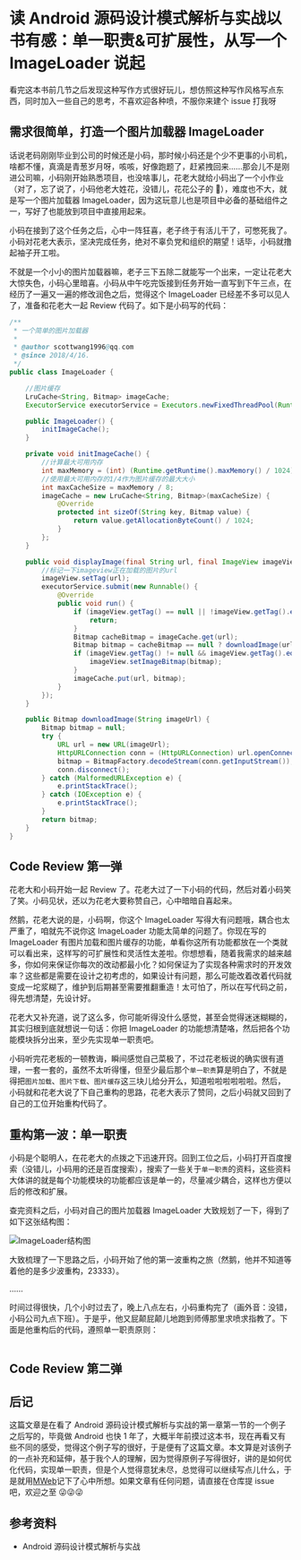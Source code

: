 # 读 Android 源码设计模式解析与实战以书有感：单一职责&可扩展性，从写一个 ImageLoader 说起

看完这本书前几节之后发现这种写作方式很好玩儿，想仿照这种写作风格写点东西，同时加入一些自己的思考，不喜欢迎各种喷，不服你来建个 issue 打我呀

## 需求很简单，打造一个图片加载器 ImageLoader

话说老码刚刚毕业到公司的时候还是小码，那时候小码还是个少不更事的小司机，啥都不懂，真滴是青葱岁月呀，咳咳，好像跑题了，赶紧拽回来......那会儿不是刚进公司嘛，小码刚开始熟悉项目，也没啥事儿，花老大就给小码出了一个小作业（对了，忘了说了，小码他老大姓花，没错儿，花花公子的 🌺），难度也不大，就是写一个图片加载器 ImageLoader，因为这玩意儿也是项目中必备的基础组件之一，写好了也能放到项目中直接用起来。

小码在接到了这个任务之后，心中一阵狂喜，老子终于有活儿干了，可憋死我了。小码对花老大表示，坚决完成任务，绝对不辜负党和组织的期望！话毕，小码就撸起袖子开工啦。

不就是一个小小的图片加载器嘛，老子三下五除二就能写一个出来，一定让花老大大惊失色，小码心里暗喜。小码从中午吃完饭接到任务开始一直写到下午三点，在经历了一遍又一遍的修改润色之后，觉得这个 ImageLoader 已经差不多可以见人了，准备和花老大一起 Review 代码了。如下是小码写的代码：

```java
/**
 * 一个简单的图片加载器
 *
 * @author scottwang1996@qq.com
 * @since 2018/4/16.
 */
public class ImageLoader {

    //图片缓存
    LruCache<String, Bitmap> imageCache;
    ExecutorService executorService = Executors.newFixedThreadPool(Runtime.getRuntime().availableProcessors());

    public ImageLoader() {
        initImageCache();
    }

    private void initImageCache() {
        //计算最大可用内存
        int maxMemory = (int) (Runtime.getRuntime().maxMemory() / 1024);
        //使用最大可用内存的1/4作为图片缓存的最大大小
        int maxCacheSize = maxMemory / 8;
        imageCache = new LruCache<String, Bitmap>(maxCacheSize) {
            @Override
            protected int sizeOf(String key, Bitmap value) {
                return value.getAllocationByteCount() / 1024;
            }
        };
    }

    public void displayImage(final String url, final ImageView imageView) {
        //标记一下imageview正在加载的图片的url
        imageView.setTag(url);
        executorService.submit(new Runnable() {
            @Override
            public void run() {
                if (imageView.getTag() == null || !imageView.getTag().equals(url)) {
                    return;
                }
                Bitmap cacheBitmap = imageCache.get(url);
                Bitmap bitmap = cacheBitmap == null ? downloadImage(url) : cacheBitmap;
                if (imageView.getTag() != null && imageView.getTag().equals(url)) {
                    imageView.setImageBitmap(bitmap);
                }
                imageCache.put(url, bitmap);
            }
        });
    }

    public Bitmap downloadImage(String imageUrl) {
        Bitmap bitmap = null;
        try {
            URL url = new URL(imageUrl);
            HttpURLConnection conn = (HttpURLConnection) url.openConnection();
            bitmap = BitmapFactory.decodeStream(conn.getInputStream());
            conn.disconnect();
        } catch (MalformedURLException e) {
            e.printStackTrace();
        } catch (IOException e) {
            e.printStackTrace();
        }
        return bitmap;
    }
}
```

## Code Review 第一弹

花老大和小码开始一起 Review 了。花老大过了一下小码的代码，然后对着小码笑了笑。小码见状，还以为花老大要称赞自己，心中暗暗自喜起来。

然鹅，花老大说的是，小码啊，你这个 ImageLoader 写得大有问题哦，耦合也太严重了，咱就先不说你这 ImageLoader 功能太简单的问题了。你现在写的 ImageLoader 有图片加载和图片缓存的功能，单看你这所有功能都放在一个类就可以看出来，这样写的可扩展性和灵活性太差啦。你想想看，随着我需求的越来越多，你如何来保证你每次的改动都最小化？如何保证为了实现各种需求时的开发效率？这些都是需要在设计之初考虑的，如果设计有问题，那么可能改着改着代码就变成一坨浆糊了，维护到后期甚至需要推翻重造！太可怕了，所以在写代码之前，得先想清楚，先设计好。

花老大又补充道，说了这么多，你可能听得没什么感觉，甚至会觉得迷迷糊糊的，其实归根到底就想说一句话：你把 ImageLoader 的功能想清楚咯，然后把各个功能模块拆分出来，至少先实现单一职责吧。

小码听完花老板的一顿教诲，瞬间感觉自己菜极了，不过花老板说的确实很有道理，一套一套的，虽然不太听得懂，但至少最后那个`单一职责`算是明白了，不就是得把`图片加载`、`图片下载`、`图片缓存`这三块儿给分开么，知道啦啦啦啦啦啦。然后，小码就和花老大说了下自己重构的思路，花老大表示了赞同，之后小码就又回到了自己的工位开始重构代码了。

## 重构第一波：单一职责

小码是个聪明人，在花老大的点拨之下迅速开窍。回到工位之后，小码打开百度搜索（没错儿，小码用的还是百度搜索），搜索了一些关于`单一职责`的资料，这些资料大体讲的就是每个功能模块的功能都应该是单一的，尽量减少耦合，这样也方便以后的修改和扩展。

查完资料之后，小码对自己的图片加载器 ImageLoader 大致规划了一下，得到了如下这张结构图：

![ImageLoader结构图](http://on-img.com/chart_image/5ad61d01e4b0b74a6de0b3fa.png)

大致梳理了一下思路之后，小码开始了他的第一波重构之旅（然鹅，他并不知道等着他的是多少波重构，23333）。

......

时间过得很快，几个小时过去了，晚上八点左右，小码重构完了（画外音：没错，小码公司九点下班）。于是乎，他又屁颠屁颠儿地跑到师傅那里求喷求指教了。下面是他重构后的代码，遵照单一职责原则：

```java

```

## Code Review 第二弹

## 后记

这篇文章是在看了 Android 源码设计模式解析与实战的第一章第一节的一个例子之后写的，毕竟做 Android 也快 1 年了，大概半年前摸过这本书，现在再看又有些不同的感受，觉得这个例子写的很好，于是便有了这篇文章。本文算是对该例子的一点补充和延伸，基于我个人的理解，因为觉得原例子写得很好，讲的是如何优化代码，实现单一职责，但是个人觉得意犹未尽，总觉得可以继续写点儿什么，于是就用[MWeb](http://zh.mweb.im/)记下了心中所想。如果文章有任何问题，请直接在仓库提 issue 吧，欢迎之至 😜😜😜

## 参考资料

* Android 源码设计模式解析与实战
